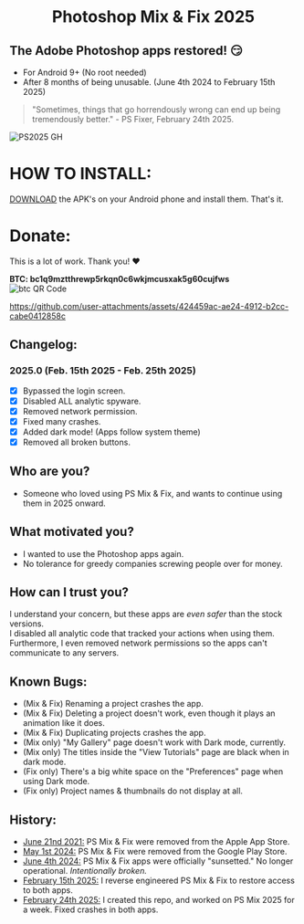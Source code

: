 <h1 align="center">Photoshop Mix & Fix 2025</h1>

## The Adobe Photoshop apps restored! 😏
* For Android 9+ (No root needed)
* After 8 months of being unusable. (June 4th 2024 to February 15th 2025)  

> "Sometimes, things that go horrendously wrong can end up being tremendously better." - PS Fixer, February 24th 2025.

![PS2025 GH](https://github.com/user-attachments/assets/f5a20562-ca0e-4985-bb89-f4b4835d549d)

# HOW TO INSTALL:  
[DOWNLOAD](https://github.com/PSFixer/PhotoshopApps/releases) the APK's on your Android phone and install them. That's it.

# Donate:
This is a lot of work. Thank you! ❤  

**BTC: bc1q9mztthrewp5rkqn0c6wkjmcusxak5g60cujfws**  
![btc QR Code](https://github.com/user-attachments/assets/ca4ac4cc-6d2d-4798-9746-2c05793bcb6a) 

https://github.com/user-attachments/assets/424459ac-ae24-4912-b2cc-cabe0412858c

## Changelog:
### 2025.0 (Feb. 15th 2025 - Feb. 25th 2025)
- [x] Bypassed the login screen.  
- [x] Disabled ALL analytic spyware.  
- [x] Removed network permission.  
- [x] Fixed many crashes.  
- [x] Added dark mode! (Apps follow system theme)
- [x] Removed all broken buttons.

## Who are you? 
* Someone who loved using PS Mix & Fix, and wants to continue using them in 2025 onward.   

## What motivated you?
* I wanted to use the Photoshop apps again.
* No tolerance for greedy companies screwing people over for money.

## How can I trust you?
I understand your concern, but these apps are *even safer* than the stock versions.  
I disabled all analytic code that tracked your actions when using them.  
Furthermore, I even removed network permissions so the apps can't communicate to any servers. 

## Known Bugs:
* (Mix & Fix) Renaming a project crashes the app.  
* (Mix & Fix) Deleting a project doesn't work, even though it plays an animation like it does.
* (Mix & Fix) Duplicating projects crashes the app.
* (Mix only) "My Gallery" page doesn't work with Dark mode, currently.  
* (Mix only) The titles inside the "View Tutorials" page are black when in dark mode.  
* (Fix only) There's a big white space on the "Preferences" page when using Dark mode.  
* (Fix only) Project names & thumbnails do not display at all.  

## History:
* <ins>June 21nd 2021:</ins> PS Mix & Fix were removed from the Apple App Store.
* <ins>May 1st 2024:</ins> PS Mix & Fix were removed from the Google Play Store.
* <ins>June 4th 2024:</ins> PS Mix & Fix apps were officially "sunsetted." No longer operational. *Intentionally broken.*
* <ins>February 15th 2025:</ins> I reverse engineered PS Mix & Fix to restore access to both apps.
* <ins>February 24th 2025:</ins> I created this repo, and worked on PS Mix 2025 for a week. Fixed crashes in both apps.
